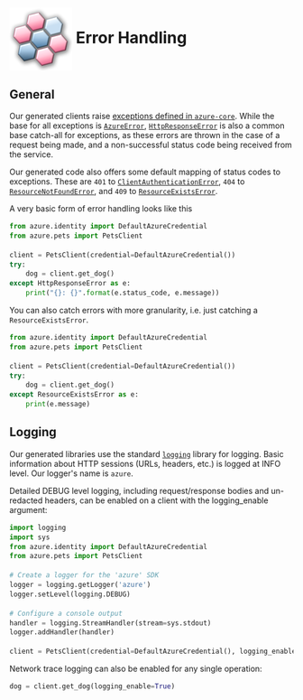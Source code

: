 # <img align="center" src="../images/logo.png">  Error Handling

## General

Our generated clients raise [exceptions defined in `azure-core`][azure_core_exceptions]. While the base for all exceptions is [`AzureError`][azure_error],
[`HttpResponseError`][http_response_error] is also a common base catch-all for exceptions, as these errors are thrown in the case of a request being made, and a non-successful
status code being received from the service.

Our generated code also offers some default mapping of status codes to exceptions. These are `401` to [`ClientAuthenticationError`][client_authentication_error], `404` to
[`ResourceNotFoundError`][resource_not_found_error], and `409` to [`ResourceExistsError`][resource_exists_error].

A very basic form of error handling looks like this

```python
from azure.identity import DefaultAzureCredential
from azure.pets import PetsClient

client = PetsClient(credential=DefaultAzureCredential())
try:
    dog = client.get_dog()
except HttpResponseError as e:
    print("{}: {}".format(e.status_code, e.message))
```

You can also catch errors with more granularity, i.e. just catching a `ResourceExistsError`.

```python
from azure.identity import DefaultAzureCredential
from azure.pets import PetsClient

client = PetsClient(credential=DefaultAzureCredential())
try:
    dog = client.get_dog()
except ResourceExistsError as e:
    print(e.message)
```


## Logging

Our generated libraries use the standard [`logging`][logging] library for logging. Basic information about HTTP sessions (URLs, headers, etc.) is logged at INFO level.
Our logger's name is `azure`.

Detailed DEBUG level logging, including request/response bodies and un-redacted headers, can be enabled on a client with the logging_enable argument:

```python
import logging
import sys
from azure.identity import DefaultAzureCredential
from azure.pets import PetsClient

# Create a logger for the 'azure' SDK
logger = logging.getLogger('azure')
logger.setLevel(logging.DEBUG)

# Configure a console output
handler = logging.StreamHandler(stream=sys.stdout)
logger.addHandler(handler)

client = PetsClient(credential=DefaultAzureCredential(), logging_enable=True)
```

Network trace logging can also be enabled for any single operation:

```python
dog = client.get_dog(logging_enable=True)
```

<!-- LINKS -->
[azure_core_exceptions]: https://github.com/Azure/azure-sdk-for-python/tree/master/sdk/core/azure-core#azure-core-library-exceptions
[azure_error]: https://docs.microsoft.com/en-us/python/api/azure-core/azure.core.exceptions.azureerror?view=azure-python
[http_response_error]: https://docs.microsoft.com/en-us/python/api/azure-core/azure.core.exceptions.httpresponseerror?view=azure-python
[client_authentication_error]: https://docs.microsoft.com/en-us/python/api/azure-core/azure.core.exceptions.clientauthenticationerror?view=azure-python
[resource_not_found_error]: https://docs.microsoft.com/en-us/python/api/azure-core/azure.core.exceptions.resourcenotfounderror?view=azure-python
[resource_exists_error]: https://docs.microsoft.com/en-us/python/api/azure-core/azure.core.exceptions.resourceexistserror?view=azure-python
[logging]: https://docs.python.org/3.5/library/logging.html